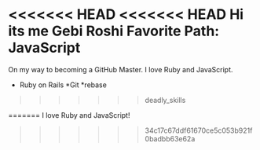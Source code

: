 <<<<<<< HEAD
<<<<<<< HEAD
Hi its me Gebi Roshi
Favorite Path: JavaScript
=======
On my way to becoming a GitHub Master. I love Ruby and JavaScript.

* Ruby on Rails
*Git
*rebase
>>>>>>> deadly_skills

=======
I love Ruby and JavaScript!
>>>>>>> 34c17c67ddf61670ce5c053b921f0badbb63e62a

